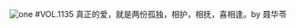 ![one](http://image.wufazhuce.com/Fpg7QzVSB18crLG_9a7P89rH84Ox)
#VOL.1135
真正的爱，就是两份孤独，相护，相抚，喜相逢。by 聂华苓